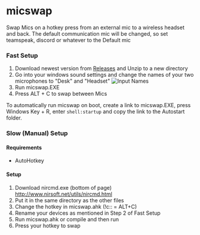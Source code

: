 # micswap
Swap Mics on a hotkey press from an external mic to a wireless headset and back. The default communication mic will be changed, so set teamspeak, discord or whatever to the Default mic

### Fast Setup
1. Download newest version from [Releases](https://github.com/DatDraggy/micswap-arctis-7/releases) and Unzip to a new directory
2. Go into your windows sound settings and change the names of your two microphones to "Desk" and "Headset"
![Input Names](https://img.kieran.de/wOstKEe.png)
3. Run micswap.EXE
4. Press ALT + C to swap between Mics

To automatically run micswap on boot, create a link to micswap.EXE, press Windows Key + R, enter `shell:startup` and copy the link to the Autostart folder.


### Slow (Manual) Setup
#### Requirements
* AutoHotkey

#### Setup

1. Download nircmd.exe (bottom of page) http://www.nirsoft.net/utils/nircmd.html
2. Put it in the same directory as the other files
3. Change the hotkey in micswap.ahk (!c:: = ALT+C)
4. Rename your devices as mentioned in Step 2 of Fast Setup
5. Run micswap.ahk or compile and then run
6. Press your hotkey to swap
